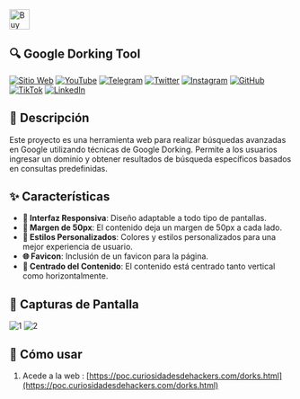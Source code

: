 <a href='https://ko-fi.com/O4O3W3IIA' target='_blank'>
  <img height='36' style='border:0px;height:36px;' src='https://storage.ko-fi.com/cdn/kofi5.png?v=6' border='0' alt='Buy Me a Coffee at ko-fi.com' />
</a>

## 🔍 Google Dorking Tool

[![Sitio Web](https://img.shields.io/badge/Sitio_Web-009ee1?style=for-the-badge&logo=Firefox&logoColor=white)](https://www.curiosidadesdehackers.com)
[![YouTube](https://img.shields.io/badge/Youtube-FF0000?style=for-the-badge&logo=youtube&logoColor=white)](https://www.youtube.com/channel/UCyFq3OKciq3VMNpTmzV1XTA)
[![Telegram](https://img.shields.io/badge/Telegram-0088cc?style=for-the-badge&logo=telegram&logoColor=white)](https://t.me/CuriosidadesDeHackers)
[![Twitter](https://img.shields.io/badge/X-1d9bf0?style=for-the-badge&logo=x&logoColor=white)](https://twitter.com/HackersCuriosos)
[![Instagram](https://img.shields.io/badge/Instagram-e1306c?style=for-the-badge&logo=instagram&logoColor=white)](https://www.instagram.com/curiosidadesdehackers/)
[![GitHub](https://img.shields.io/badge/GitHub-000?style=for-the-badge&logo=github&logoColor=white)](https://github.com/CuriosidadesDeHackers)
[![TikTok](https://img.shields.io/badge/TikTok-000000?style=for-the-badge&logo=tiktok&logoColor=white)](https://www.tiktok.com/@curiosidadesdehackers)
[![LinkedIn](https://img.shields.io/badge/LinkedIn-0077b5?style=for-the-badge&logo=linkedin&logoColor=white)](https://es.linkedin.com/in/manuel-mart%C3%ADnez-curiosidades-de-hackers-55b245289)

## 📝 Descripción

Este proyecto es una herramienta web para realizar búsquedas avanzadas en Google utilizando técnicas de Google Dorking. Permite a los usuarios ingresar un dominio y obtener resultados de búsqueda específicos basados en consultas predefinidas.

## ✨ Características

- **📱 Interfaz Responsiva**: Diseño adaptable a todo tipo de pantallas.
- **📏 Margen de 50px**: El contenido deja un margen de 50px a cada lado.
- **🎨 Estilos Personalizados**: Colores y estilos personalizados para una mejor experiencia de usuario.
- **🌐 Favicon**: Inclusión de un favicon para la página.
- **🔄 Centrado del Contenido**: El contenido está centrado tanto vertical como horizontalmente.

## 📸 Capturas de Pantalla

![1](https://github.com/user-attachments/assets/e0d172da-21f4-42ef-85ec-6862a45f436e)
![2](https://github.com/user-attachments/assets/521d927e-22ca-46eb-90e7-5fbbc181d160)


## 🚀 Cómo usar

1. Acede a la web : [https://poc.curiosidadesdehackers.com/dorks.html](https://poc.curiosidadesdehackers.com/dorks.html)
